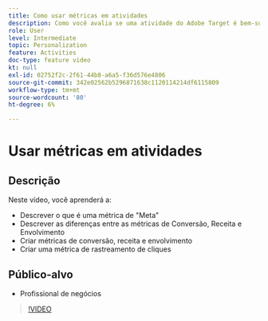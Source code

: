 ```yaml
---
title: Como usar métricas em atividades
description: Como você avalia se uma atividade do Adobe Target é bem-sucedida? Neste vídeo, conheça os diferentes tipos de métricas de meta e como usá-las para medir o desempenho da sua atividade.
role: User
level: Intermediate
topic: Personalization
feature: Activities
doc-type: feature video
kt: null
exl-id: 02752f2c-2f61-44b8-a6a5-f36d576e4806
source-git-commit: 342e02562b5296871638c1120114214df6115809
workflow-type: tm+mt
source-wordcount: '80'
ht-degree: 6%

---
```


# Usar métricas em atividades

## Descrição

Neste vídeo, você aprenderá a:

* Descrever o que é uma métrica de &quot;Meta&quot;
* Descrever as diferenças entre as métricas de Conversão, Receita e Envolvimento
* Criar métricas de conversão, receita e envolvimento
* Criar uma métrica de rastreamento de cliques

## Público-alvo

* Profissional de negócios

>[!VIDEO](https://video.tv.adobe.com/v/17380/?quality=12)
